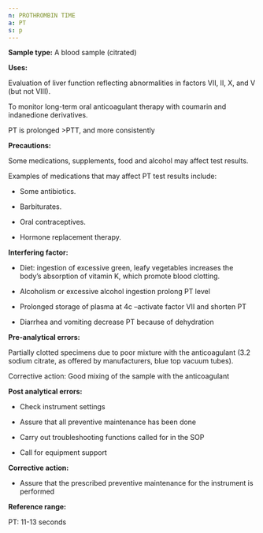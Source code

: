 ```yaml
---
n: PROTHROMBIN TIME
a: PT
s: p
--- 
```


__Sample type:__ A blood sample (citrated)

__Uses:__

Evaluation of liver function reflecting abnormalities in factors VII, II, X, and V (but not VIII).  

To monitor long-term oral anticoagulant therapy with coumarin and indanedione derivatives.

PT is prolonged >PTT, and more consistently

__Precautions:__

Some medications, supplements, food and alcohol may affect test results.

Examples of medications that may affect PT test results include:

-	Some antibiotics.

-	Barbiturates.

-	Oral contraceptives.

-	Hormone replacement therapy.

__Interfering factor:__

-	Diet: ingestion of excessive green, leafy vegetables increases the body’s absorption of vitamin K, which promote blood clotting.

-	Alcoholism or excessive alcohol ingestion prolong PT level 

-	Prolonged storage of plasma at 4c –activate factor VII and shorten PT 

-	Diarrhea and vomiting decrease PT because of dehydration  

__Pre-analytical errors:__

Partially clotted specimens due to poor mixture with the anticoagulant (3.2 sodium citrate, as offered by manufacturers, blue top vacuum tubes).

Corrective action: Good mixing of the sample with the anticoagulant 


__Post analytical errors:__
-	Check instrument settings 

-	Assure that all preventive maintenance has been done 

-	Carry out troubleshooting functions called for in the SOP 

-	Call for equipment support

__Corrective action:__

-	Assure that the prescribed preventive maintenance for the instrument is performed 


__Reference range:__

PT: 11-13 seconds 